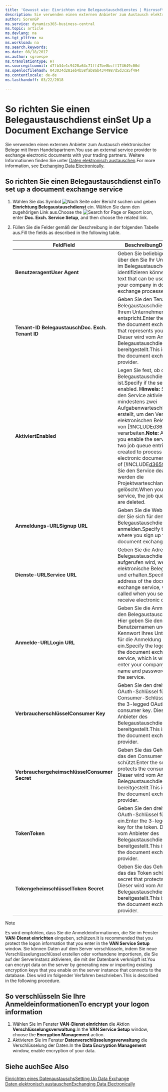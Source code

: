 ```yaml
---
title: 'Gewusst wie: Einrichten eine Belegaustauschdienstes | Microsoft Docs'
description: Sie verwenden einen externen Anbieter zum Austausch elektronischer Belege mit Ihren Handelspartnern.
author: SorenGP
ms.service: dynamics365-business-central
ms.topic: article
ms.devlang: na
ms.tgt_pltfrm: na
ms.workload: na
ms.search.keywords: 
ms.date: 08/18/2017
ms.author: sgroespe
ms.translationtype: HT
ms.sourcegitcommit: d7fb34e1c9428a64c71ff47be8bcff174649c00d
ms.openlocfilehash: 043034d281eb4b58fab8ab4344987d5d3ca5f494
ms.contentlocale: de-de
ms.lasthandoff: 03/22/2018

---
```

# <a name="set-up-a-document-exchange-service"></a><span data-ttu-id="0e2ea-103">So richten Sie einen Belegaustauschdienst ein</span><span class="sxs-lookup"><span data-stu-id="0e2ea-103">Set Up a Document Exchange Service</span></span>
<span data-ttu-id="0e2ea-104">Sie verwenden einen externen Anbieter zum Austausch elektronischer Belege mit Ihren Handelspartnern.</span><span class="sxs-lookup"><span data-stu-id="0e2ea-104">You use an external service provider to exchange electronic documents with your trading partners.</span></span> <span data-ttu-id="0e2ea-105">Weitere Informationen finden Sie unter [Daten elektronisch austauschen](across-data-exchange.md).</span><span class="sxs-lookup"><span data-stu-id="0e2ea-105">For more information, see [Exchanging Data Electronically](across-data-exchange.md).</span></span>  

## <a name="to-set-up-a-document-exchange-service"></a><span data-ttu-id="0e2ea-106">So richten Sie einen Belegaustauschdienst ein</span><span class="sxs-lookup"><span data-stu-id="0e2ea-106">To set up a document exchange service</span></span>  
1. <span data-ttu-id="0e2ea-107">Wählen Sie das Symbol ![Nach Seite oder Bericht suchen](media/ui-search/search_small.png "Nach Seite oder Bericht suchen") und geben **Einrichtung Belegaustauschdienst** ein. Wählen Sie dann den zugehörigen Link aus.</span><span class="sxs-lookup"><span data-stu-id="0e2ea-107">Choose the ![Search for Page or Report](media/ui-search/search_small.png "Search for Page or Report icon") icon, enter **Doc. Exch. Service Setup**, and then choose the related link.</span></span>  
2. <span data-ttu-id="0e2ea-108">Füllen Sie die Felder gemäß der Beschreibung in der folgenden Tabelle aus.</span><span class="sxs-lookup"><span data-stu-id="0e2ea-108">Fill the fields as described in the following table.</span></span>  

    |<span data-ttu-id="0e2ea-109">Feld</span><span class="sxs-lookup"><span data-stu-id="0e2ea-109">Field</span></span>|<span data-ttu-id="0e2ea-110">Beschreibung</span><span class="sxs-lookup"><span data-stu-id="0e2ea-110">Description</span></span>|  
    |---------------------------------|---------------------------------------|  
    |<span data-ttu-id="0e2ea-111">**Benutzeragent**</span><span class="sxs-lookup"><span data-stu-id="0e2ea-111">**User Agent**</span></span>|<span data-ttu-id="0e2ea-112">Geben Sie beliebigen Text ein, über den Sie Ihr Unternehmen im Belegaustauschdienst identifizieren können</span><span class="sxs-lookup"><span data-stu-id="0e2ea-112">Enter any text that can be used to identify your company in document exchange processes.</span></span>|  
    |<span data-ttu-id="0e2ea-113">**Tenant-ID Belegaustausch**</span><span class="sxs-lookup"><span data-stu-id="0e2ea-113">**Doc. Exch. Tenant ID**</span></span>|<span data-ttu-id="0e2ea-114">Geben Sie den Tenant beim Belegaustauschdienst an, der Ihrem Unternehmen entspricht.</span><span class="sxs-lookup"><span data-stu-id="0e2ea-114">Enter the tenant in the document exchange service that represents your company.</span></span> <span data-ttu-id="0e2ea-115">Dieser wird vom Anbieter des Belegaustauschdienstes bereitgestellt.</span><span class="sxs-lookup"><span data-stu-id="0e2ea-115">This is provided by the document exchange service provider.</span></span>|  
    |<span data-ttu-id="0e2ea-116">**Aktiviert**</span><span class="sxs-lookup"><span data-stu-id="0e2ea-116">**Enabled**</span></span>|<span data-ttu-id="0e2ea-117">Legen Sie fest, ob der Belegaustauschdienst aktiviert ist.</span><span class="sxs-lookup"><span data-stu-id="0e2ea-117">Specify if the service is enabled.</span></span> <span data-ttu-id="0e2ea-118">**Hinweis:**  Sobald Sie den Service aktivieren, werden mindestens zwei Aufgabenwarteschlangenposten erstellt, um den Verkehr von elektronischen Belegen zu und von [!INCLUDE[d365fin](includes/d365fin_md.md)] zu verarbeiten.</span><span class="sxs-lookup"><span data-stu-id="0e2ea-118">**Note:**  As soon as you enable the service, at least two job queue entries are created to process the traffic of electronic documents in and out of [!INCLUDE[d365fin](includes/d365fin_md.md)].</span></span> <span data-ttu-id="0e2ea-119">Wenn Sie den Service deaktivieren, werden die Projektwarteschlangenposten gelöscht.</span><span class="sxs-lookup"><span data-stu-id="0e2ea-119">When you disable the service, the job queue entries are deleted.</span></span>|  
    |<span data-ttu-id="0e2ea-120">**Anmeldungs-URL**</span><span class="sxs-lookup"><span data-stu-id="0e2ea-120">**Signup URL**</span></span>|<span data-ttu-id="0e2ea-121">Geben Sie die Webseite an, auf der Sie sich für den Belegaustauschdienst anmelden.</span><span class="sxs-lookup"><span data-stu-id="0e2ea-121">Specify the web page where you sign up for the document exchange service.</span></span>|  
    |<span data-ttu-id="0e2ea-122">**Dienste-URL**</span><span class="sxs-lookup"><span data-stu-id="0e2ea-122">**Service URL**</span></span>|<span data-ttu-id="0e2ea-123">Geben Sie die Adresse des Belegaustauschdienst an, die aufgerufen wird, wenn Sie elektronische Belege versenden und erhalten.</span><span class="sxs-lookup"><span data-stu-id="0e2ea-123">Specify the address of the document exchange service, which will be called when you send and receive electronic documents.</span></span>|  
    |<span data-ttu-id="0e2ea-124">**Anmelde-URL**</span><span class="sxs-lookup"><span data-stu-id="0e2ea-124">**Login URL**</span></span>|<span data-ttu-id="0e2ea-125">Geben Sie die Anmeldeseite für den Belegaustauschdienst an. Hier geben Sie den Benutzernamen und das Kennwort Ihres Unternehmens für die Anmeldung beim Service ein.</span><span class="sxs-lookup"><span data-stu-id="0e2ea-125">Specify the logon page for the document exchange service, which is where you enter your company’s user name and password to log on to the service.</span></span>|  
    |<span data-ttu-id="0e2ea-126">**Verbraucherschlüssel**</span><span class="sxs-lookup"><span data-stu-id="0e2ea-126">**Consumer Key**</span></span>|<span data-ttu-id="0e2ea-127">Geben Sie den dreiteiligen OAuth-Schlüssel für den Consumer-Schlüssel ein.</span><span class="sxs-lookup"><span data-stu-id="0e2ea-127">Enter the 3-legged OAuth key for the consumer key.</span></span> <span data-ttu-id="0e2ea-128">Dieser wird vom Anbieter des Belegaustauschdienstes bereitgestellt.</span><span class="sxs-lookup"><span data-stu-id="0e2ea-128">This is provided by the document exchange service provider.</span></span>|  
    |<span data-ttu-id="0e2ea-129">**Verbrauchergeheimschlüssel**</span><span class="sxs-lookup"><span data-stu-id="0e2ea-129">**Consumer Secret**</span></span>|<span data-ttu-id="0e2ea-130">Geben Sie das Geheimnis ein, das den Consumer-Schlüssel schützt.</span><span class="sxs-lookup"><span data-stu-id="0e2ea-130">Enter the secret that protects the consumer key.</span></span> <span data-ttu-id="0e2ea-131">Dieser wird vom Anbieter des Belegaustauschdienstes bereitgestellt.</span><span class="sxs-lookup"><span data-stu-id="0e2ea-131">This is provided by the document exchange service provider.</span></span>|  
    |<span data-ttu-id="0e2ea-132">**Token**</span><span class="sxs-lookup"><span data-stu-id="0e2ea-132">**Token**</span></span>|<span data-ttu-id="0e2ea-133">Geben Sie den dreiteiligen OAuth-Schlüssel für das Token ein.</span><span class="sxs-lookup"><span data-stu-id="0e2ea-133">Enter the 3-legged OAuth key for the token.</span></span> <span data-ttu-id="0e2ea-134">Dieser wird vom Anbieter des Belegaustauschdienstes bereitgestellt.</span><span class="sxs-lookup"><span data-stu-id="0e2ea-134">This is provided by the document exchange service provider.</span></span>|  
    |<span data-ttu-id="0e2ea-135">**Tokengeheimschlüssel**</span><span class="sxs-lookup"><span data-stu-id="0e2ea-135">**Token Secret**</span></span>|<span data-ttu-id="0e2ea-136">Geben Sie das Geheimnis ein, das das Token schützt.</span><span class="sxs-lookup"><span data-stu-id="0e2ea-136">Enter the secret that protects the token.</span></span> <span data-ttu-id="0e2ea-137">Dieser wird vom Anbieter des Belegaustauschdienstes bereitgestellt.</span><span class="sxs-lookup"><span data-stu-id="0e2ea-137">This is provided by the document exchange service provider.</span></span>|  

> [!NOTE]  
>  <span data-ttu-id="0e2ea-138">Es wird empfohlen, dass Sie die Anmeldeinformationen, die Sie im Fenster **VAN-Dienst einrichten** eingeben, schützen.</span><span class="sxs-lookup"><span data-stu-id="0e2ea-138">It is recommended that you protect the logon information that you enter in the **VAN Service Setup** window.</span></span> <span data-ttu-id="0e2ea-139">Sie können Daten auf dem Server verschlüsseln, indem Sie neue Verschlüsselungsschlüssel erstellen oder vorhandene importieren, die Sie auf der Serverinstanz aktivieren, die mit der Datenbank verknüpft ist.</span><span class="sxs-lookup"><span data-stu-id="0e2ea-139">You can encrypt data on the server by generating new or importing existing encryption keys that you enable on the server instance that connects to the database.</span></span> <span data-ttu-id="0e2ea-140">Dies wird im folgender Verfahren beschrieben.</span><span class="sxs-lookup"><span data-stu-id="0e2ea-140">This is described in the following procedure.</span></span>  

## <a name="to-encrypt-your-logon-information"></a><span data-ttu-id="0e2ea-141">So verschlüsseln Sie Ihre Anmeldeinformationen</span><span class="sxs-lookup"><span data-stu-id="0e2ea-141">To encrypt your logon information</span></span>  
1. <span data-ttu-id="0e2ea-142">Wählen Sie im Fenster **VAN-Dienst einrichten** die Aktion **Verschlüsselungsverwaltung**.</span><span class="sxs-lookup"><span data-stu-id="0e2ea-142">In the **VAN Service Setup** window, choose the **Encryption Management** action.</span></span>  
2. <span data-ttu-id="0e2ea-143">Aktivieren Sie im Fenster **Datenverschlüsselungsverwaltung** die Verschlüsselung der Daten.</span><span class="sxs-lookup"><span data-stu-id="0e2ea-143">In the **Data Encryption Management** window, enable encryption of your data.</span></span> <!--For more information, see [Manage Data Encryption](../manage-data-encryption.md).-->  

## <a name="see-also"></a><span data-ttu-id="0e2ea-144">Siehe auch</span><span class="sxs-lookup"><span data-stu-id="0e2ea-144">See Also</span></span>  
[<span data-ttu-id="0e2ea-145">Einrichten eines Datenaustauschs</span><span class="sxs-lookup"><span data-stu-id="0e2ea-145">Setting Up Data Exchange</span></span>](across-set-up-data-exchange.md)  
[<span data-ttu-id="0e2ea-146">Daten elektronisch austauschen</span><span class="sxs-lookup"><span data-stu-id="0e2ea-146">Exchanging Data Electronically</span></span>](across-data-exchange.md)

